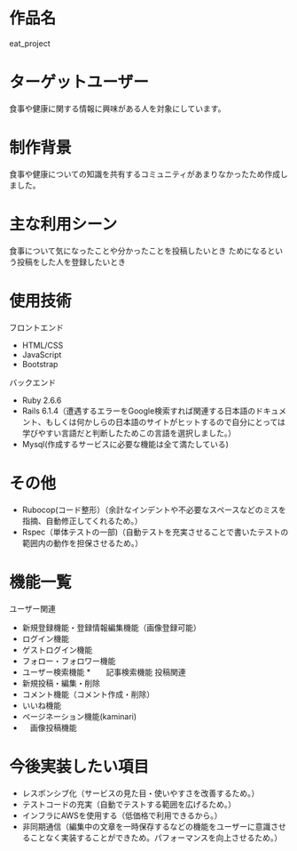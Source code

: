 # 作品名
eat_project
# ターゲットユーザー
食事や健康に関する情報に興味がある人を対象にしています。
# 制作背景
食事や健康についての知識を共有するコミュニティがあまりなかったため作成しました。
# 主な利用シーン
食事について気になったことや分かったことを投稿したいとき
ためになるという投稿をした人を登録したいとき
# 使用技術
フロントエンド

* HTML/CSS
* JavaScript
* Bootstrap 

バックエンド

* Ruby 2.6.6
* Rails 6.1.4（遭遇するエラーをGoogle検索すれば関連する日本語のドキュメント、もしくは何かしらの日本語のサイトがヒットするので自分にとっては学びやすい言語だと判断したためこの言語を選択しました。）
* Mysql(作成するサービスに必要な機能は全て満たしている)



# その他

* Rubocop(コード整形）（余計なインデントや不必要なスペースなどのミスを指摘、自動修正してくれるため。）
* Rspec（単体テストの一部)（自動テストを充実させることで書いたテストの範囲内の動作を担保させるため。）


# 機能一覧

ユーザー関連

* 新規登録機能・登録情報編集機能（画像登録可能）
* ログイン機能
* ゲストログイン機能
* フォロー・フォロワー機能
* ユーザー検索機能
*　　記事検索機能
投稿関連
* 新規投稿・編集・削除
* コメント機能（コメント作成・削除）
* いいね機能
* ページネーション機能(kaminari)
* 　画像投稿機能
# 今後実装したい項目

* レスポンシブ化（サービスの見た目・使いやすさを改善するため。）
* テストコードの充実（自動でテストする範囲を広げるため。）
* インフラにAWSを使用する（低価格で利用できるから。）
* 非同期通信（編集中の文章を一時保存するなどの機能をユーザーに意識させることなく実装することができため。パフォーマンスを向上させるため。）
